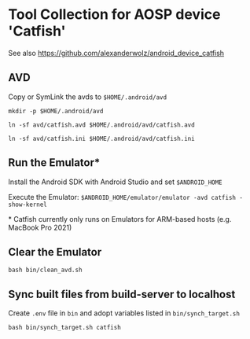 # Tool Collection for AOSP device 'Catfish'

See also https://github.com/alexanderwolz/android_device_catfish

## AVD

Copy or SymLink the avds to ```$HOME/.android/avd```

```mkdir -p $HOME/.android/avd```

```ln -sf avd/catfish.avd $HOME/.android/avd/catfish.avd```

```ln -sf avd/catfish.ini $HOME/.android/avd/catfish.ini```

## Run the Emulator*

Install the Android SDK with Android Studio and set ```$ANDROID_HOME```

Execute the Emulator: ```$ANDROID_HOME/emulator/emulator -avd catfish -show-kernel```

\* Catfish currently only runs on Emulators for ARM-based hosts (e.g. MacBook Pro 2021)

## Clear the Emulator

```bash bin/clean_avd.sh```

## Sync built files from build-server to localhost

Create ```.env``` file in ```bin``` and adopt variables listed in ```bin/synch_target.sh```

```bash bin/synch_target.sh catfish```

